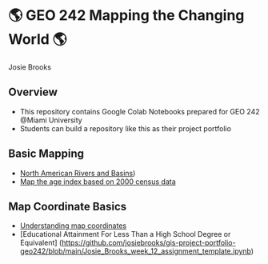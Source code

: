 # :earth_americas: GEO 242 Mapping the Changing World :earth_americas:

Josie Brooks

## Overview
- This repository contains Google Colab Notebooks prepared for GEO 242 @Miami University
- Students can build a repository like this as their project portfolio

## Basic Mapping

- [North American Rivers and Basins](https://github.com/josiebrooks/gis-project-portfolio-geo242/blob/main/basic-mapping/age-index.ipynb))
- [Map the age index based on 2000 census data](https://github.com/josiebrooks/gis-project-portfolio-geo242/blob/main/basic-mapping/first-qgis-mapping.ipynb)

## Map Coordinate Basics

- [Understanding map coordinates](https://github.com/josiebrooks/gis-project-portfolio-geo242/blob/main/map-coordinate-basics/understanding-coordinates.ipynb)
- [Educational Attainment For Less Than a High School Degree or Equivalent] (https://github.com/josiebrooks/gis-project-portfolio-geo242/blob/main/Josie_Brooks_week_12_assignment_template.ipynb)
